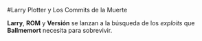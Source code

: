 #Larry Plotter y Los Commits de la Muerte

**Larry**, **ROM** y **Versión** se lanzan a la búsqueda de los *exploits* que **Ballmemort** necesita para sobrevivir.